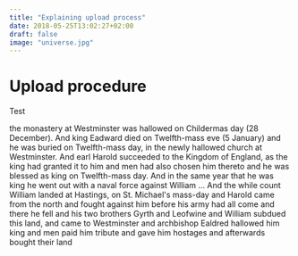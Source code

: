 ```yaml
---
title: "Explaining upload process"
date: 2018-05-25T13:02:27+02:00
draft: false
image: "universe.jpg"
---
```


# Upload procedure
Test

the monastery at Westminster was hallowed on Childermas day (28 December). And king Eadward died on Twelfth-mass eve (5 January) and he was buried on Twelfth-mass day, in the newly hallowed church at Westminster. And earl Harold succeeded to the Kingdom of England, as the king had granted it to him and men had also chosen him thereto and he was blessed as king on Twelfth-mass day. And in the same year that he was king he went out with a naval force against William ... And the while count William landed at Hastings, on St. Michael's mass-day and Harold came from the north and fought against him before his army had all come and there he fell and his two brothers Gyrth and Leofwine and William subdued this land, and came to Westminster and archbishop Ealdred hallowed him king and men paid him tribute and gave him hostages and afterwards bought their land 
